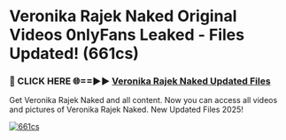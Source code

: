 # Veronika Rajek Naked Original Videos 0nlyFans Leaked - Files Updated! (661cs)

<h3>🔴 CLICK HERE 🌐==►► <a href="https://tinyurl.com/up5wt9bj" rel="nofollow">Veronika Rajek Naked Updated Files</a></h3>

Get Veronika Rajek Naked and all content. Now you can access all videos and pictures of Veronika Rajek Naked. New Updated Files 2025!

[![661cs](https://i.imgur.com/ABiUzMV.gif)](https://tinyurl.com/up5wt9bj)
